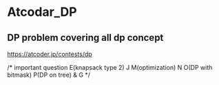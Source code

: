 # Atcodar_DP


## DP problem covering all dp concept
https://atcoder.jp/contests/dp


/* important question 
E(knapsack type 2)
J
M(optimization)
N
O(DP with bitmask)
P(DP on tree) & G 
*/

